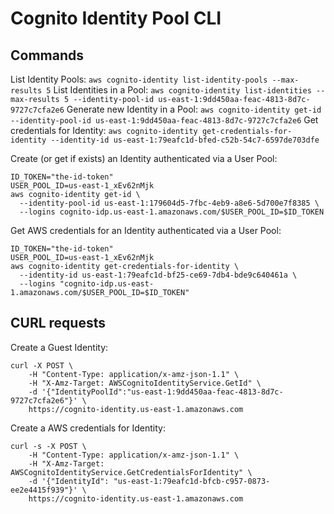 # Cognito Identity Pool CLI

## Commands
List Identity Pools: `aws cognito-identity list-identity-pools --max-results 5`
List Identities in a Pool: `aws cognito-identity list-identities --max-results 5 --identity-pool-id us-east-1:9dd450aa-feac-4813-8d7c-9727c7cfa2e6`
Generate new Identity in a Pool: `aws cognito-identity get-id --identity-pool-id us-east-1:9dd450aa-feac-4813-8d7c-9727c7cfa2e6`
Get credentials for Identity: `aws cognito-identity get-credentials-for-identity --identity-id us-east-1:79eafc1d-bfed-c52b-54c7-6597de703dfe`

Create (or get if exists) an Identity authenticated via a User Pool:
```shell
ID_TOKEN="the-id-token"
USER_POOL_ID=us-east-1_xEv62nMjk
aws cognito-identity get-id \
  --identity-pool-id us-east-1:179604d5-7fbc-4eb9-a8e6-5d700e7f8385 \
  --logins cognito-idp.us-east-1.amazonaws.com/$USER_POOL_ID=$ID_TOKEN
```

Get AWS credentials for an Identity authenticated via a User Pool:
```shell
ID_TOKEN="the-id-token"
USER_POOL_ID=us-east-1_xEv62nMjk
aws cognito-identity get-credentials-for-identity \
  --identity-id us-east-1:79eafc1d-bf25-ce69-7db4-bde9c640461a \
  --logins "cognito-idp.us-east-1.amazonaws.com/$USER_POOL_ID=$ID_TOKEN"
```

## CURL requests
Create a Guest Identity:
```shell
curl -X POST \
	-H "Content-Type: application/x-amz-json-1.1" \
	-H "X-Amz-Target: AWSCognitoIdentityService.GetId" \
	-d '{"IdentityPoolId":"us-east-1:9dd450aa-feac-4813-8d7c-9727c7cfa2e6"}' \
	https://cognito-identity.us-east-1.amazonaws.com
```

Create a AWS credentials for Identity:
```shell
curl -s -X POST \
	-H "Content-Type: application/x-amz-json-1.1" \
	-H "X-Amz-Target: AWSCognitoIdentityService.GetCredentialsForIdentity" \
	-d '{"IdentityId": "us-east-1:79eafc1d-bfcb-c957-0873-ee2e4415f939"}' \
	https://cognito-identity.us-east-1.amazonaws.com
```
